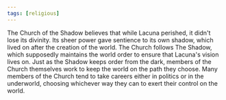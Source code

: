 ```yaml
---
tags: [religious]
---
```


The Church of the Shadow believes that while Lacuna perished, it didn't lose its divinity. Its sheer power gave sentience to its own shadow, which lived on after the creation of the world. The Church follows The Shadow, which supposedly maintains the world order to ensure that Lacuna's vision lives on. Just as the Shadow keeps order from the dark, members of the Church themselves work to keep the world on the path they choose. Many members of the Church tend to take careers either in politics or in the underworld, choosing whichever way they can to exert their control on the world.
